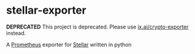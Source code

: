 # stellar-exporter

**DEPRECATED** This project is deprecated. Please use [ix.ai/crypto-exporter](https://ix.ai/crypto-exporter) instead.

A [Prometheus](https://prometheus.io) exporter for [Stellar](https://www.stellar.org/) written in python
